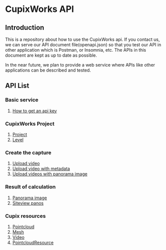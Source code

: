 # CupixWorks API

## Introduction

This is a repository about how to use the CupixWorks api. If you contact us, we can serve our API document file(openapi.json) so that you test our API in other application which is Postman, or Insomnia, etc. The APIs in this document are kept as up to date as possible.

In the near future, we plan to provide a web service where APIs like other applications can be described and tested.


## API List


### Basic service
1. [How to get an api key](<How to get an api key.md>)

### CupixWorks Project
1. [Project](Project.md)
2. [Level](Level.md)

### Create the capture
1. [Upload video](<Upload video.md>)
2. [Upload video with metadata](<Upload video with metadata.md>)
3. [Upload videos with panorama image](<Upload video with panorama image.md>)

### Result of calculation
1. [Panorama image](<Panorama image.md>)
2. [Siteview panos](<Siteview panos.md>)

### Cupix resources
1. [Pointcloud](<Pointcloud.md>)
2. [Mesh](<Mesh.md>)
3. [Video](<Video.md>)
4. [PointcloudResource](<PointcloudResource.md>)
